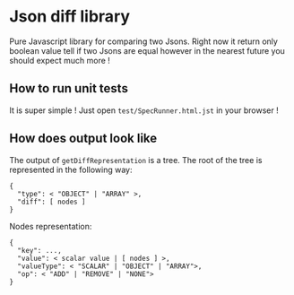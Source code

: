 # Json diff library
Pure Javascript library for comparing two Jsons. Right now it return only boolean value tell if two Jsons are equal however in the nearest future you should expect much more !

## How to run unit tests
It is super simple ! Just open `test/SpecRunner.html.jst` in your browser !

## How does output look like
The output of `getDiffRepresentation` is a tree. The root of the tree is represented in the following way:
```
{
  "type": < "OBJECT" | "ARRAY" >,
  "diff": [ nodes ]
}
```

Nodes representation: 
```
{
  "key": ...,
  "value": < scalar value | [ nodes ] >,
  "valueType": < "SCALAR" | "OBJECT" | "ARRAY">,
  "op": < "ADD" | "REMOVE" | "NONE">
}
```
